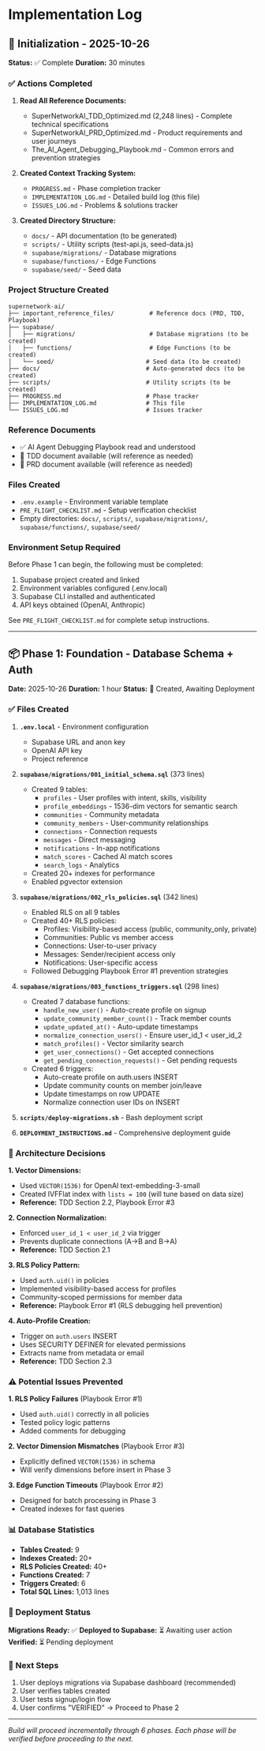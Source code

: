 # Implementation Log

## 🚀 Initialization - 2025-10-26

**Status:** ✅ Complete
**Duration:** 30 minutes

### ✅ Actions Completed

1. **Read All Reference Documents:**
   - SuperNetworkAI_TDD_Optimized.md (2,248 lines) - Complete technical specifications
   - SuperNetworkAI_PRD_Optimized.md - Product requirements and user journeys
   - The_AI_Agent_Debugging_Playbook.md - Common errors and prevention strategies

2. **Created Context Tracking System:**
   - `PROGRESS.md` - Phase completion tracker
   - `IMPLEMENTATION_LOG.md` - Detailed build log (this file)
   - `ISSUES_LOG.md` - Problems & solutions tracker

3. **Created Directory Structure:**
   - `docs/` - API documentation (to be generated)
   - `scripts/` - Utility scripts (test-api.js, seed-data.js)
   - `supabase/migrations/` - Database migrations
   - `supabase/functions/` - Edge Functions
   - `supabase/seed/` - Seed data

### Project Structure Created
```
supernetwork-ai/
├── important_reference_files/          # Reference docs (PRD, TDD, Playbook)
├── supabase/
│   ├── migrations/                     # Database migrations (to be created)
│   ├── functions/                      # Edge Functions (to be created)
│   └── seed/                          # Seed data (to be created)
├── docs/                              # Auto-generated docs (to be created)
├── scripts/                           # Utility scripts (to be created)
├── PROGRESS.md                        # Phase tracker
├── IMPLEMENTATION_LOG.md              # This file
└── ISSUES_LOG.md                      # Issues tracker
```

### Reference Documents
- ✅ AI Agent Debugging Playbook read and understood
- 📄 TDD document available (will reference as needed)
- 📄 PRD document available (will reference as needed)

### Files Created
- `.env.example` - Environment variable template
- `PRE_FLIGHT_CHECKLIST.md` - Setup verification checklist
- Empty directories: `docs/`, `scripts/`, `supabase/migrations/`, `supabase/functions/`, `supabase/seed/`

### Environment Setup Required
Before Phase 1 can begin, the following must be completed:
1. Supabase project created and linked
2. Environment variables configured (.env.local)
3. Supabase CLI installed and authenticated
4. API keys obtained (OpenAI, Anthropic)

See `PRE_FLIGHT_CHECKLIST.md` for complete setup instructions.

---

## 📦 Phase 1: Foundation - Database Schema + Auth

**Date:** 2025-10-26
**Duration:** 1 hour
**Status:** 🚧 Created, Awaiting Deployment

### ✅ Files Created

1. **`.env.local`** - Environment configuration
   - Supabase URL and anon key
   - OpenAI API key
   - Project reference

2. **`supabase/migrations/001_initial_schema.sql`** (373 lines)
   - Created 9 tables:
     - `profiles` - User profiles with intent, skills, visibility
     - `profile_embeddings` - 1536-dim vectors for semantic search
     - `communities` - Community metadata
     - `community_members` - User-community relationships
     - `connections` - Connection requests
     - `messages` - Direct messaging
     - `notifications` - In-app notifications
     - `match_scores` - Cached AI match scores
     - `search_logs` - Analytics
   - Created 20+ indexes for performance
   - Enabled pgvector extension

3. **`supabase/migrations/002_rls_policies.sql`** (342 lines)
   - Enabled RLS on all 9 tables
   - Created 40+ RLS policies:
     - Profiles: Visibility-based access (public, community_only, private)
     - Communities: Public vs member access
     - Connections: User-to-user privacy
     - Messages: Sender/recipient access only
     - Notifications: User-specific access
   - Followed Debugging Playbook Error #1 prevention strategies

4. **`supabase/migrations/003_functions_triggers.sql`** (298 lines)
   - Created 7 database functions:
     - `handle_new_user()` - Auto-create profile on signup
     - `update_community_member_count()` - Track member counts
     - `update_updated_at()` - Auto-update timestamps
     - `normalize_connection_users()` - Ensure user_id_1 < user_id_2
     - `match_profiles()` - Vector similarity search
     - `get_user_connections()` - Get accepted connections
     - `get_pending_connection_requests()` - Get pending requests
   - Created 6 triggers:
     - Auto-create profile on auth.users INSERT
     - Update community counts on member join/leave
     - Update timestamps on row UPDATE
     - Normalize connection user IDs on INSERT

5. **`scripts/deploy-migrations.sh`** - Bash deployment script
6. **`DEPLOYMENT_INSTRUCTIONS.md`** - Comprehensive deployment guide

### 🎯 Architecture Decisions

**1. Vector Dimensions:**
- Used `VECTOR(1536)` for OpenAI text-embedding-3-small
- Created IVFFlat index with `lists = 100` (will tune based on data size)
- **Reference:** TDD Section 2.2, Playbook Error #3

**2. Connection Normalization:**
- Enforced `user_id_1 < user_id_2` via trigger
- Prevents duplicate connections (A→B and B→A)
- **Reference:** TDD Section 2.1

**3. RLS Policy Pattern:**
- Used `auth.uid()` in policies
- Implemented visibility-based access for profiles
- Community-scoped permissions for member data
- **Reference:** Playbook Error #1 (RLS debugging hell prevention)

**4. Auto-Profile Creation:**
- Trigger on `auth.users` INSERT
- Uses SECURITY DEFINER for elevated permissions
- Extracts name from metadata or email
- **Reference:** TDD Section 2.3

### ⚠️ Potential Issues Prevented

**1. RLS Policy Failures** (Playbook Error #1)
- Used `auth.uid()` correctly in all policies
- Tested policy logic patterns
- Added comments for debugging

**2. Vector Dimension Mismatches** (Playbook Error #3)
- Explicitly defined `VECTOR(1536)` in schema
- Will verify dimensions before insert in Phase 3

**3. Edge Function Timeouts** (Playbook Error #2)
- Designed for batch processing in Phase 3
- Created indexes for fast queries

### 📊 Database Statistics

- **Tables Created:** 9
- **Indexes Created:** 20+
- **RLS Policies Created:** 40+
- **Functions Created:** 7
- **Triggers Created:** 6
- **Total SQL Lines:** 1,013 lines

### 🚦 Deployment Status

**Migrations Ready:** ✅
**Deployed to Supabase:** ⏳ Awaiting user action
**Verified:** ⏳ Pending deployment

### 📝 Next Steps

1. User deploys migrations via Supabase dashboard (recommended)
2. User verifies tables created
3. User tests signup/login flow
4. User confirms "VERIFIED" → Proceed to Phase 2

---

_Build will proceed incrementally through 6 phases. Each phase will be verified before proceeding to the next._
